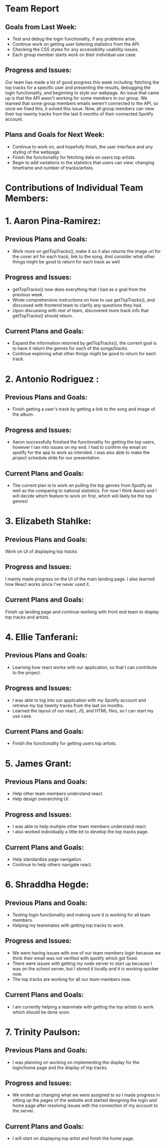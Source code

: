 # Team Report
## Goals from Last Week:
- Test and debug the login functionality, if any problems arise. 
- Continue work on getting user listening statistics from the API.
- Checking the CSS styles for any accessibility usability issues. 
- Each group member starts work on their individual use case.
## Progress and Issues:
Our team has made a lot of good progress this week including: fetching the top tracks for a specific user and presenting the results, debugging the login functionality, and beginning to style our webpage. An issue that came up is that the API wasn't working for some members in our group. We learned that some group members emails weren't connected to the API, so once we fixed this, it solved this issue. Now, all group members can view their top twenty tracks from the last 6 months of their connected Spotify account.
## Plans and Goals for Next Week:
- Continue to work on, and hopefully finish, the user interface and any styling of the webpage.
- Finish the functionality for fetching data on users top artists.
- Begin to add variations to the statistics that users can view: changing timeframe and number of tracks/artists.

# Contributions of Individual Team Members:
# 1. Aaron Pina-Ramirez:
## Previous Plans and Goals:
- Work more on getTopTracks(), make it so it also returns the image url for the cover art for each track, link to the song. And consider what other things might be good to return for each track as well

## Progress and Issues:
- getTopTracks() now does everything that I had as a goal from the previous week.
- Wrote comprehensive instructions on how to use getTopTracks(), and discussed with frontend team to clarify any questions they had.
- Upon discussing with rest of team, discovered more track info that getTopTracks() should return. 

## Current Plans and Goals:
- Expand the information returned by getTopTracks(), the current goal is to have it return the genres for each of the songs/tracks.
- Continue exploring what other things might be good to return for each track.

# 2. Antonio Rodriguez :
## Previous Plans and Goals:
- Finish getting a user's track by getting a link to the song and image of the album.
## Progress and Issues:
- Aaron successfully finished the functionality for getting the top users, however I ran into issues on my end. I had to confirm my email on spotify for the app to work as intended. I was also able to make the project schedule slide for our presentation.
## Current Plans and Goals:
- The current plan is to work on pulling the top genres from Spotify as well as the comparing to national statistics. For now I think Aaron and I will decide which feature to work on first, which will likely be the top genres!

# 3. Elizabeth Stahlke:
## Previous Plans and Goals:
Work on UI of displaying top tracks
## Progress and Issues:
I mainly made progress on the UI of the main landing page. I also learned how React works since I've never used it.
## Current Plans and Goals:
Finish up landing page and continue working with front end team to display top tracks and artists.

# 4. Ellie Tanferani:
## Previous Plans and Goals:
- Learning how react works with our application, so that I can contribute to the project.
## Progress and Issues:
- I was able to log into our application with my Spotify account and retrieve my top twenty tracks from the last six months.
- Learned the layout of our react, JS, and HTML files, so I can start my use case.
## Current Plans and Goals:
- Finish the functionality for getting users top artists.

# 5. James Grant:
## Previous Plans and Goals:
- Help other team members understand react.
- Help design overarching UI.

## Progress and Issues:
- I was able to help multiple other team members understand react.
- I also worked individually a little bit to develop the top tracks page.

## Current Plans and Goals:
- Help standardize page navigation.
- Continue to help others navigate react.

# 6. Shraddha Hegde:
## Previous Plans and Goals:
- Testing login functionality and making sure it is working for all team members. 
- Helping my teammates with getting top tracks to work. 

## Progress and Issues:
- We were having issues with one of our team members login because we think their email was not verified with spotify which got fixed.
- There were issues with getting my node server to start up because I was on the school server, but I stored it locally and it is working quicker now. 
- The top tracks are working for all our team members now. 

## Current Plans and Goals:
- I am currently helping a teammate with getting the top artists to work which should be done soon.

# 7. Trinity Paulson:
## Previous Plans and Goals:
- I was planning on working on implementing the display for the login/home page and the display of top tracks.

## Progress and Issues:
- We ended up changing what we were assigned to so I made progress in sitting up the pages of the website and started designing the login and home page after resolving issues with the connection of my account to the server.

## Current Plans and Goals:
- I will start on displaying top artist and finish the home page.